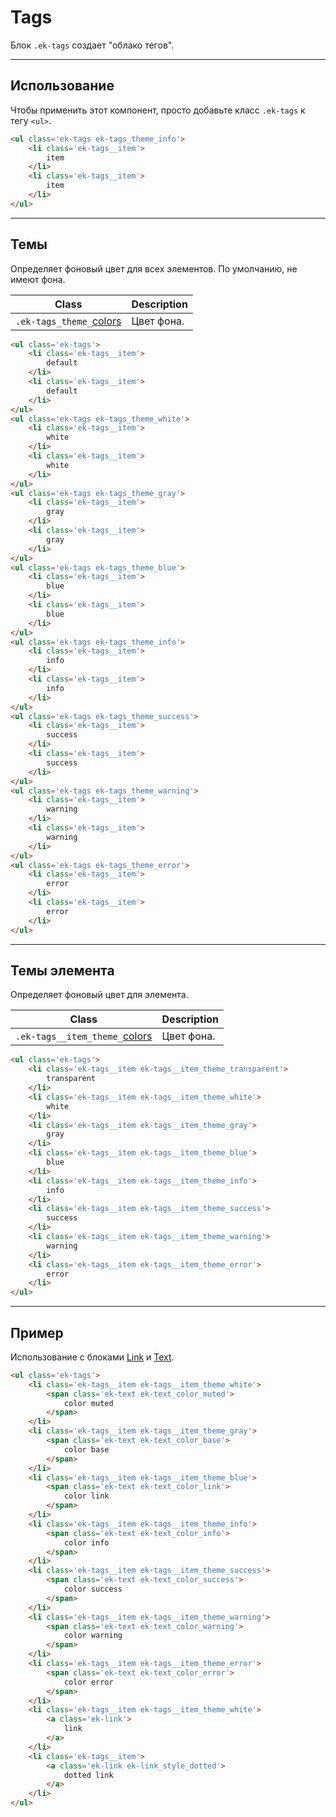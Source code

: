 [colors]: base/colors.md

[text]: blocks/text.md
[link]: blocks/link.md

# Tags

Блок `.ek-tags` создает "облако тегов".

---

## Использование

Чтобы применить этот компонент, просто добавьте класс `.ek-tags` к тегу `<ul>`.


``` html
<ul class='ek-tags ek-tags_theme_info'>
    <li class='ek-tags__item'>
        item
    </li>
    <li class='ek-tags__item'>
        item
    </li>
</ul>
```

---

## Темы

Определяет фоновый цвет для всех элементов. По умолчанию, не имеют фона.

|            Class            |       Description     |
|-----------------------------|-----------------------|
| `.ek-tags_theme_`[colors]   | Цвет фона.            |

``` html
<ul class='ek-tags'>
    <li class='ek-tags__item'>
        default
    </li>
    <li class='ek-tags__item'>
        default
    </li>
</ul>
<ul class='ek-tags ek-tags_theme_white'>
    <li class='ek-tags__item'>
        white
    </li>
    <li class='ek-tags__item'>
        white
    </li>
</ul>
<ul class='ek-tags ek-tags_theme_gray'>
    <li class='ek-tags__item'>
        gray
    </li>
    <li class='ek-tags__item'>
        gray
    </li>
</ul>
<ul class='ek-tags ek-tags_theme_blue'>
    <li class='ek-tags__item'>
        blue
    </li>
    <li class='ek-tags__item'>
        blue
    </li>
</ul>
<ul class='ek-tags ek-tags_theme_info'>
    <li class='ek-tags__item'>
        info
    </li>
    <li class='ek-tags__item'>
        info
    </li>
</ul>
<ul class='ek-tags ek-tags_theme_success'>
    <li class='ek-tags__item'>
        success
    </li>
    <li class='ek-tags__item'>
        success
    </li>
</ul>
<ul class='ek-tags ek-tags_theme_warning'>
    <li class='ek-tags__item'>
        warning
    </li>
    <li class='ek-tags__item'>
        warning
    </li>
</ul>
<ul class='ek-tags ek-tags_theme_error'>
    <li class='ek-tags__item'>
        error
    </li>
    <li class='ek-tags__item'>
        error
    </li>
</ul>
```

---

## Темы элемента

Определяет фоновый цвет для элемента.

|            Class            |        Description      |
|-----------------------------|-------------------------|
| `.ek-tags__item_theme_`[colors]   | Цвет фона.        |

``` html
<ul class='ek-tags'>
    <li class='ek-tags__item ek-tags__item_theme_transparent'>
        transparent
    </li>
    <li class='ek-tags__item ek-tags__item_theme_white'>
        white
    </li>
    <li class='ek-tags__item ek-tags__item_theme_gray'>
        gray
    </li>
    <li class='ek-tags__item ek-tags__item_theme_blue'>
        blue
    </li>
    <li class='ek-tags__item ek-tags__item_theme_info'>
        info
    </li>
    <li class='ek-tags__item ek-tags__item_theme_success'>
        success
    </li>
    <li class='ek-tags__item ek-tags__item_theme_warning'>
        warning
    </li>
    <li class='ek-tags__item ek-tags__item_theme_error'>
        error
    </li>
</ul>
```

---

## Пример

Использование с блоками [Link][link] и [Text][text].

``` html
<ul class='ek-tags'>
    <li class='ek-tags__item ek-tags__item_theme_white'>
        <span class='ek-text ek-text_color_muted'>
            color muted
        </span>
    </li>
    <li class='ek-tags__item ek-tags__item_theme_gray'>
        <span class='ek-text ek-text_color_base'>
            color base
        </span>
    </li>
    <li class='ek-tags__item ek-tags__item_theme_blue'>
        <span class='ek-text ek-text_color_link'>
            color link
        </span>
    </li>
    <li class='ek-tags__item ek-tags__item_theme_info'>
        <span class='ek-text ek-text_color_info'>
            color info
        </span>
    </li>
    <li class='ek-tags__item ek-tags__item_theme_success'>
        <span class='ek-text ek-text_color_success'>
            color success
        </span>
    </li>
    <li class='ek-tags__item ek-tags__item_theme_warning'>
        <span class='ek-text ek-text_color_warning'>
            color warning
        </span>
    </li>
    <li class='ek-tags__item ek-tags__item_theme_error'>
        <span class='ek-text ek-text_color_error'>
            color error
        </span>
    </li>
    <li class='ek-tags__item ek-tags__item_theme_white'>
        <a class='ek-link'>
            link
        </a>
    </li>
    <li class='ek-tags__item'>
        <a class='ek-link ek-link_style_dotted'>
            dotted link
        </a>
    </li>
</ul>
```
